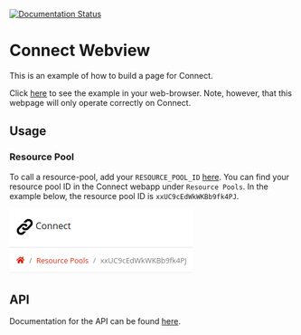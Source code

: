 [![Documentation Status](https://readthedocs.org/projects/connect-webview/badge/?version=latest)](https://connect-webview.readthedocs.io/en/latest/?badge=latest)

# Connect Webview
This is an example of how to build a page for Connect.

Click [here](https://hrst-connect.github.io/connect-webview/) to see the example in your web-browser. Note, however, that this webpage will only operate correctly on Connect.


## Usage
### Resource Pool
To call a resource-pool, add your `RESOURCE_POOL_ID` [here](https://github.com/hapi-robo/connect-webview/blob/616819f61c11d6d71c1a71421a0bfcb1a0140dfd/js/resource-pool.js#L1). You can find your resource pool ID in the Connect webapp under `Resource Pools`. In the example below, the resource pool ID is `xxUC9cEdWkWKBb9fk4PJ`.

![resource-pool-id](docs/assets/resource_pool_id.png)


## API
Documentation for the API can be found [here](https://connect-webview.readthedocs.io/).
